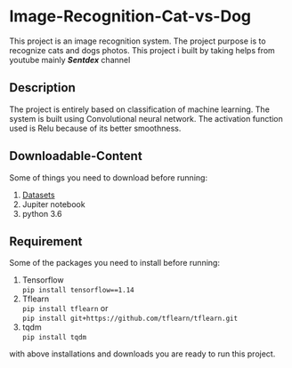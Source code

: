 # Image-Recognition-Cat-vs-Dog
This project is an image recognition system. The project purpose is to recognize cats and dogs photos. This project i built by taking helps from youtube mainly __*Sentdex*__ channel
## Description
The project is entirely based on classification of machine learning. The system is built using Convolutional neural network. The activation function used is Relu because of its better smoothness. 
## Downloadable-Content
Some of things you need to download before running:
   1. [Datasets](https://www.kaggle.com/c/dogs-vs-cats-redux-kernels-edition/data)
   2. Jupiter notebook
   3. python 3.6
## Requirement
Some of the packages you need to install before running:
   1. Tensorflow  
        `pip install tensorflow==1.14`
   2. Tflearn  
        `pip install tflearn`
        or  
         `pip install git+https://github.com/tflearn/tflearn.git`
   3. tqdm  
        `pip install tqdm`  


with above installations and downloads you are ready to run this project.
